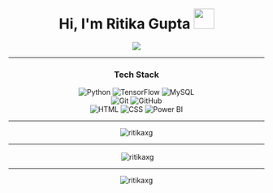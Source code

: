 <h1 align="center">Hi, I'm Ritika Gupta <img src="https://media.giphy.com/media/hvRJCLFzcasrR4ia7z/giphy.gif" width="40"></h1>
<p align="center">
  <a href="https://git.io/typing-svg"><img src="https://readme-typing-svg.herokuapp.com?color=71a5fd&center=true&vCenter=true&width=500&lines=Aiming+to+be+Data+Scientist;Machine+Learning+Engineer;DS+%7C+ML+%7C+NLP+%7C+DL+%7C+AI"></a>
</p>
<hr/>


<h3 align="center">Tech Stack</h3>
<p align="center">
  <a>
    <img alt="Python" src="https://img.shields.io/badge/-Python-4B8BBE?style=for-the-badge&logo=python&logoColor=white">
  </a>
  <a>
    <img alt="TensorFlow" src="https://img.shields.io/badge/-TensorFlow-FF6F00?style=for-the-badge&logo=TensorFlow&logoColor=white">
  </a>
  <a>
    <img alt="MySQL" src="https://img.shields.io/badge/-MySQL-F29111?style=for-the-badge&logo=MySQL&logoColor=white">
  </a>

  <br> 

  <a>
    <img alt="Git" src="https://img.shields.io/badge/-Git-F1502F?style=for-the-badge&logo=Git&logoColor=white">
  </a>
  <a>
    <img alt="GitHub" src="https://img.shields.io/badge/-GitHub-4f6578?style=for-the-badge&logo=GitHub&logoColor=white">
  </a>

  <br>

  <a>
    <img alt="HTML" src="https://img.shields.io/badge/-HTML-f06529?style=for-the-badge&logo=html5&logoColor=white">
  </a>
  <a>
    <img alt="CSS" src="https://img.shields.io/badge/-CSS-2965f1?style=for-the-badge&logo=CSS3&logoColor=white">
  </a>

  <a>
    <img alt="Power BI" src="https://img.shields.io/badge/-Power BI-F2C811?style=for-the-badge&logo=Power+BI&logoColor=white">
  </a>
</p>
<hr/>

<div align='center'><p><img align="center" src="https://github-readme-stats.vercel.app/api/top-langs?username=ritikaxg&show_icons=true&locale=en&layout=compact&theme=radical" alt="ritikaxg" /></p>
<hr/>
<p>&nbsp;<img align="center" src="https://github-readme-stats.vercel.app/api?username=ritikaxg&show_icons=true&locale=en&theme=radical" alt="ritikaxg" /></p>
<hr/>
<p><img align="center" src="https://github-readme-streak-stats.herokuapp.com/?user=ritikaxg&theme=radical" alt="ritikaxg" /></p></div>

